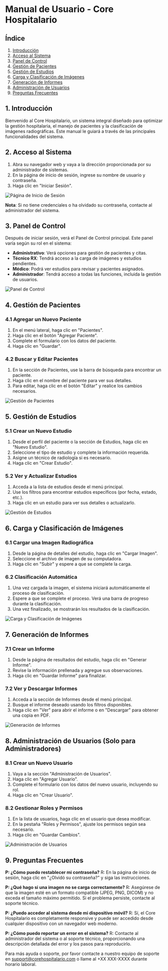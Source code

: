 # Manual de Usuario - Core Hospitalario

## Índice
1. [Introducción](#1-introducción)
2. [Acceso al Sistema](#2-acceso-al-sistema)
3. [Panel de Control](#3-panel-de-control)
4. [Gestión de Pacientes](#4-gestión-de-pacientes)
5. [Gestión de Estudios](#5-gestión-de-estudios)
6. [Carga y Clasificación de Imágenes](#6-carga-y-clasificación-de-imágenes)
7. [Generación de Informes](#7-generación-de-informes)
8. [Administración de Usuarios](#8-administración-de-usuarios)
9. [Preguntas Frecuentes](#9-preguntas-frecuentes)

## 1. Introducción

Bienvenido al Core Hospitalario, un sistema integral diseñado para optimizar la gestión hospitalaria, el manejo de pacientes y la clasificación de imágenes radiográficas. Este manual le guiará a través de las principales funcionalidades del sistema.

## 2. Acceso al Sistema

1. Abra su navegador web y vaya a la dirección proporcionada por su administrador de sistemas.
2. En la página de inicio de sesión, ingrese su nombre de usuario y contraseña.
3. Haga clic en "Iniciar Sesión".

![Página de Inicio de Sesión](https://example.com/login-screenshot.png)

**Nota**: Si no tiene credenciales o ha olvidado su contraseña, contacte al administrador del sistema.

## 3. Panel de Control

Después de iniciar sesión, verá el Panel de Control principal. Este panel varía según su rol en el sistema:

- **Administrativo**: Verá opciones para gestión de pacientes y citas.
- **Técnico RX**: Tendrá acceso a la carga de imágenes y estudios pendientes.
- **Médico**: Podrá ver estudios para revisar y pacientes asignados.
- **Administrador**: Tendrá acceso a todas las funciones, incluida la gestión de usuarios.

![Panel de Control](https://example.com/dashboard-screenshot.png)

## 4. Gestión de Pacientes

### 4.1 Agregar un Nuevo Paciente

1. En el menú lateral, haga clic en "Pacientes".
2. Haga clic en el botón "Agregar Paciente".
3. Complete el formulario con los datos del paciente.
4. Haga clic en "Guardar".

### 4.2 Buscar y Editar Pacientes

1. En la sección de Pacientes, use la barra de búsqueda para encontrar un paciente.
2. Haga clic en el nombre del paciente para ver sus detalles.
3. Para editar, haga clic en el botón "Editar" y realice los cambios necesarios.

![Gestión de Pacientes](https://example.com/patient-management-screenshot.png)

## 5. Gestión de Estudios

### 5.1 Crear un Nuevo Estudio

1. Desde el perfil del paciente o la sección de Estudios, haga clic en "Nuevo Estudio".
2. Seleccione el tipo de estudio y complete la información requerida.
3. Asigne un técnico de radiología si es necesario.
4. Haga clic en "Crear Estudio".

### 5.2 Ver y Actualizar Estudios

1. Acceda a la lista de estudios desde el menú principal.
2. Use los filtros para encontrar estudios específicos (por fecha, estado, etc.).
3. Haga clic en un estudio para ver sus detalles o actualizarlo.

![Gestión de Estudios](https://example.com/study-management-screenshot.png)

## 6. Carga y Clasificación de Imágenes

### 6.1 Cargar una Imagen Radiográfica

1. Desde la página de detalles del estudio, haga clic en "Cargar Imagen".
2. Seleccione el archivo de imagen de su computadora.
3. Haga clic en "Subir" y espere a que se complete la carga.

### 6.2 Clasificación Automática

1. Una vez cargada la imagen, el sistema iniciará automáticamente el proceso de clasificación.
2. Espere a que se complete el proceso. Verá una barra de progreso durante la clasificación.
3. Una vez finalizado, se mostrarán los resultados de la clasificación.

![Carga y Clasificación de Imágenes](https://example.com/image-classification-screenshot.png)

## 7. Generación de Informes

### 7.1 Crear un Informe

1. Desde la página de resultados del estudio, haga clic en "Generar Informe".
2. Revise la información prellenada y agregue sus observaciones.
3. Haga clic en "Guardar Informe" para finalizar.

### 7.2 Ver y Descargar Informes

1. Acceda a la sección de Informes desde el menú principal.
2. Busque el informe deseado usando los filtros disponibles.
3. Haga clic en "Ver" para abrir el informe o en "Descargar" para obtener una copia en PDF.

![Generación de Informes](https://example.com/report-generation-screenshot.png)

## 8. Administración de Usuarios (Solo para Administradores)

### 8.1 Crear un Nuevo Usuario

1. Vaya a la sección "Administración de Usuarios".
2. Haga clic en "Agregar Usuario".
3. Complete el formulario con los datos del nuevo usuario, incluyendo su rol.
4. Haga clic en "Crear Usuario".

### 8.2 Gestionar Roles y Permisos

1. En la lista de usuarios, haga clic en el usuario que desea modificar.
2. En la pestaña "Roles y Permisos", ajuste los permisos según sea necesario.
3. Haga clic en "Guardar Cambios".

![Administración de Usuarios](https://example.com/user-administration-screenshot.png)

## 9. Preguntas Frecuentes

**P: ¿Cómo puedo restablecer mi contraseña?**
R: En la página de inicio de sesión, haga clic en "¿Olvidó su contraseña?" y siga las instrucciones.

**P: ¿Qué hago si una imagen no se carga correctamente?**
R: Asegúrese de que la imagen esté en un formato compatible (JPEG, PNG, DICOM) y no exceda el tamaño máximo permitido. Si el problema persiste, contacte al soporte técnico.

**P: ¿Puedo acceder al sistema desde mi dispositivo móvil?**
R: Sí, el Core Hospitalario es completamente responsive y puede ser accedido desde cualquier dispositivo con un navegador web moderno.

**P: ¿Cómo puedo reportar un error en el sistema?**
R: Contacte al administrador del sistema o al soporte técnico, proporcionando una descripción detallada del error y los pasos para reproducirlo.

Para más ayuda o soporte, por favor contacte a nuestro equipo de soporte en support@corehospitalario.com o llame al +XX XXX-XXXX durante horario laboral.
